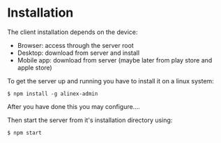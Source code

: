 # Installation

The client installation depends on the device:
- Browser: access through the server root
- Desktop: download from server and install
- Mobile app: download from server (maybe later from play store and apple store)

To get the server up and running you have to install it on a linux system:

    $ npm install -g alinex-admin

After you have done this you may configure....

Then start the server from it's installation directory using:

    $ npm start


